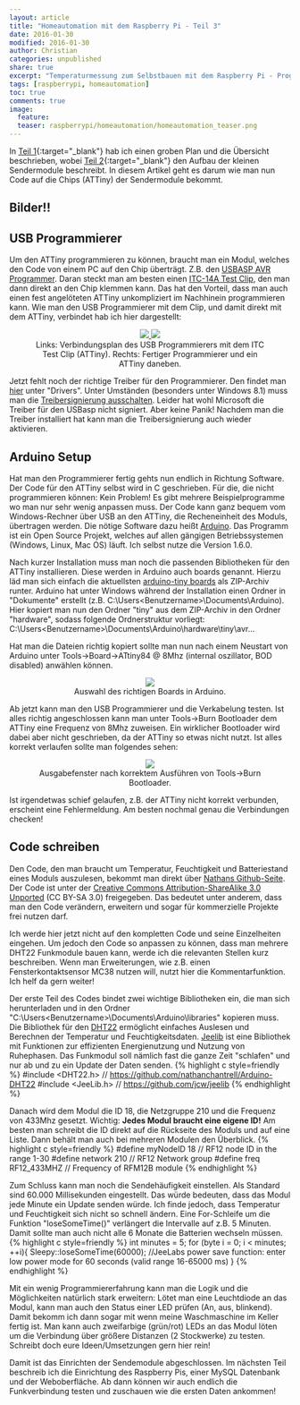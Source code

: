 ```yaml
---
layout: article
title: "Homeautomation mit dem Raspberry Pi - Teil 3"
date: 2016-01-30
modified: 2016-01-30
author: Christian
categories: unpublished
share: true
excerpt: "Temperaturmessung zum Selbstbauen mit dem Raspberry Pi - Programmieren der Funkmodule"
tags: [raspberrypi, homeautomation]
toc: true
comments: true
image:
  feature: 
  teaser: raspberrypi/homeautomation/homeautomation_teaser.png
---
```


In [Teil 1](../HomeAutomation){:target="_blank"} hab ich einen groben Plan und die Übersicht beschrieben, wobei [Teil 2](../HomeAutomation_2){:target="_blank"} den Aufbau der kleinen Sendermodule beschreibt. In diesem Artikel geht es darum wie man nun Code auf die Chips (ATTiny) der Sendermodule bekommt.

## Bilder!!
<!--
<figure class="third" style="text-align: center">
	<a href="{{ site.url }}/images/raspberrypi/homeautomation/fertiges_modul.jpg">
		<img src="{{ site.url }}/images/raspberrypi/homeautomation/fertiges_modul_small.jpg">
	</a>
	<a href="{{ site.url }}/images/raspberrypi/homeautomation/fertiges_modul2.jpg">
		<img src="{{ site.url }}/images/raspberrypi/homeautomation/fertiges_modul2_small.jpg">
	</a>
	<a href="{{ site.url }}/images/raspberrypi/homeautomation/fertiges_modul3.jpg">
		<img src="{{ site.url }}/images/raspberrypi/homeautomation/fertiges_modul3_small.jpg">
	</a>
	<figcaption>
		Ein Beispiel eines fertigen Moduls. Hängt bei mir direkt oben in der Ecke an einem Fenster.
	</figcaption>
</figure>-->

## USB Programmierer

Um den ATTiny programmieren zu können, braucht man ein Modul, welches den Code von einem PC auf den Chip überträgt. Z.B. den <a href="http://www.ebay.de/itm/New-USBASP-USBISP-AVR-Programmer-USB-ATMEGA8-ATMEGA128-/151302570060?hash=item233a56004c:g:RqgAAOxyIPNTcwx~">USBASP AVR Programmer</a>. Daran steckt man am besten einen <a href="http://www.ebay.de/itm/1x-ITC-14A-14PIN-IC-TEST-CLIPS-/181211343253?hash=item2a3109a995:g:9DoAAOxykYtSKZif">ITC-14A Test Clip</a>, den man dann direkt an den Chip klemmen kann. Das hat den Vorteil, dass man auch einen fest angelöteten ATTiny unkompliziert im Nachhinein programmieren kann.
Wie man den USB Programmierer mit dem Clip, und damit direkt mit dem ATTiny, verbindet hab ich hier dargestellt:

<figure class="half" style="text-align: center">
	<a href="{{ site.url }}/images/raspberrypi/homeautomation/ITC_Clip_small.png">
		<img src="{{ site.url }}/images/raspberrypi/homeautomation/ITC_Clip.png">
	</a>
	<a href="{{ site.url }}/images/raspberrypi/homeautomation/ITC_Clip_photo_small.jpg">
		<img src="{{ site.url }}/images/raspberrypi/homeautomation/ITC_Clip_photo.jpg">
	</a>
	<figcaption>
		Links: Verbindungsplan des USB Programmierers mit dem ITC Test Clip (ATTiny).
		Rechts: Fertiger Programmierer und ein ATTiny daneben.
	</figcaption>
</figure>

Jetzt fehlt noch der richtige Treiber für den Programmierer. Den findet man <a href="http://www.fischl.de/usbasp/">hier</a> unter "Drivers". Unter Umständen (besonders unter Windows 8.1) muss man die <a href="http://www.pc-magazin.de/ratgeber/windows-8-1-treibersignierung-ausschalten-abschalten-deaktivieren-windows-8-tipp-1939952.html">Treibersignierung ausschalten</a>. Leider hat wohl Microsoft die Treiber für den USBasp nicht signiert. Aber keine Panik! Nachdem man die Treiber installiert hat kann man die Treibersignierung auch wieder aktivieren.

## Arduino Setup

Hat man den Programmierer fertig gehts nun endlich in Richtung Software. Der Code für den ATTiny selbst wird in C geschrieben. Für die, die nicht programmieren können: Kein Problem! Es gibt mehrere Beispielprogramme wo man nur sehr wenig anpassen muss. Der Code kann ganz bequem vom Windows-Rechner über USB an den ATTiny, die Recheneinheit des Moduls, übertragen werden. Die nötige Software dazu heißt <a href="https://www.arduino.cc/">Arduino</a>. Das Programm ist ein Open Source Projekt, welches auf allen gängigen Betriebssystemen (Windows, Linux, Mac OS) läuft. Ich selbst nutze die Version 1.6.0.

Nach kurzer Installation muss man noch die passenden Bibliotheken für den ATTiny installieren. Diese werden in Arduino auch boards genannt. Hierzu läd man sich einfach die aktuellsten <a href="https://code.google.com/archive/p/arduino-tiny/downloads">arduino-tiny boards</a> als ZIP-Archiv runter. Arduino hat unter Windows während der Installation einen Ordner in "Dokumente" erstellt (z.B. C:\Users\<Benutzername>\Documents\Arduino). Hier kopiert man nun den Ordner "tiny" aus dem ZIP-Archiv in den Ordner "hardware", sodass folgende Ordnerstruktur vorliegt: C:\Users\<Benutzername>\Documents\Arduino\hardware\tiny\avr...

Hat man die Dateien richtig kopiert sollte man nun nach einem Neustart von Arduino unter Tools->Board->ATtiny84 @ 8Mhz (internal oszillator, BOD disabled) anwählen können.

<figure style="text-align: center">
	<a href="{{ site.url }}/images/raspberrypi/homeautomation/arduino_board_selection_small.png">
		<img src="{{ site.url }}/images/raspberrypi/homeautomation/arduino_board_selection.png">
	</a>
	<figcaption>
		Auswahl des richtigen Boards in Arduino.
	</figcaption>
</figure>

Ab jetzt kann man den USB Programmierer und die Verkabelung testen. Ist alles richtig angeschlossen kann man unter Tools->Burn Bootloader dem ATTiny eine Frequenz von 8Mhz zuweisen. Ein wirklicher Bootloader wird dabei aber nicht geschrieben, da der ATTiny so etwas nicht nutzt.
Ist alles korrekt verlaufen sollte man folgendes sehen:
<figure style="text-align: center">
	<img src="{{ site.url }}/images/raspberrypi/homeautomation/burn_bootloader.PNG">
	<figcaption>
		Ausgabefenster nach korrektem Ausführen von Tools->Burn Bootloader.
	</figcaption>
</figure>
Ist irgendetwas schief gelaufen, z.B. der ATTiny nicht korrekt verbunden, erscheint eine Fehlermeldung. Am besten nochmal genau die Verbindungen checken!

## Code schreiben

Den Code, den man braucht um Temperatur, Feuchtigkeit und Batteriestand eines Moduls auszulesen, bekommt man direkt über <a href="https://github.com/nathanchantrell/TinyTX">Nathans Github-Seite</a>. Der Code ist unter der <a href="http://creativecommons.org/licenses/by-sa/3.0/">Creative Commons Attribution-ShareAlike 3.0 Unported</a> (CC BY-SA 3.0) freigegeben. Das bedeutet unter anderem, dass man den Code verändern, erweitern und sogar für kommerzielle Projekte frei nutzen darf.

Ich werde hier jetzt nicht auf den kompletten Code und seine Einzelheiten eingehen. Um jedoch den Code so anpassen zu können, dass man mehrere DHT22 Funkmodule bauen kann, werde ich die relevanten Stellen kurz beschreiben. Wenn man Erweiterungen, wie z.B. einen Fensterkontaktsensor MC38 nutzen will, nutzt hier die Kommentarfunktion. Ich helf da gern weiter!

Der erste Teil des Codes bindet zwei wichtige Bibliotheken ein, die man sich herunterladen und in den Ordner "C:\Users\<Benutzername>\Documents\Arduino\libraries" kopieren muss. Die Bibliothek für den <a href="https://github.com/nathanchantrell/Arduino-DHT22">DHT22</a> ermöglicht einfaches Auslesen und Berechnen der Temperatur und Feuchtigkeitsdaten. <a href="https://github.com/jcw/jeelib">Jeelib</a> ist eine Bibliothek mit Funktionen zur effizienten Energienutzung und Nutzung von Ruhephasen. Das Funkmodul soll nämlich fast die ganze Zeit "schlafen" und nur ab und zu ein Update der Daten senden.
{% highlight c style=friendly %}
#include <DHT22.h> // https://github.com/nathanchantrell/Arduino-DHT22
#include <JeeLib.h> // https://github.com/jcw/jeelib
{% endhighlight %}

Danach wird dem Modul die ID 18, die Netzgruppe 210 und die Frequenz von 433Mhz gesetzt. Wichtig: <b>Jedes Modul braucht eine eigene ID!</b> Am besten man schreibt die ID direkt auf die Rückseite des Moduls und auf eine Liste. Dann behält man auch bei mehreren Modulen den Überblick.
{% highlight c style=friendly %}
#define myNodeID 18      // RF12 node ID in the range 1-30
#define network 210      // RF12 Network group
#define freq RF12_433MHZ // Frequency of RFM12B module
{% endhighlight %}

Zum Schluss kann man noch die Sendehäufigkeit einstellen. Als Standard sind 60.000 Millisekunden eingestellt. Das würde bedeuten, dass das Modul jede Minute ein Update senden würde. Ich finde jedoch, dass Temperatur und Feuchtigkeit sich nicht so schnell ändern. Eine For-Schleife um die Funktion "loseSomeTime()" verlängert die Intervalle auf z.B. 5 Minuten. Damit sollte man auch nicht alle 6 Monate die Batterien wechseln müssen.
{% highlight c style=friendly %}
int minutes = 5;
for (byte i = 0; i < minutes; ++i){
	Sleepy::loseSomeTime(60000); //JeeLabs power save function: enter low power mode for 60 seconds (valid range 16-65000 ms)
}
{% endhighlight %}


Mit ein wenig Programmiererfahrung kann man die Logik und die Möglichkeiten natürlich stark erweitern:
Lötet man eine Leuchtdiode an das Modul, kann man auch den Status einer LED prüfen (An, aus, blinkend). Damit bekomm ich dann sogar mit wenn meine Waschmaschine im Keller fertig ist.
Man kann auch zweifarbige (grün/rot) LEDs an das Modul löten um die Verbindung über größere Distanzen (2 Stockwerke) zu testen.
Schreibt doch eure Ideen/Umsetzungen gern hier rein!

Damit ist das Einrichten der Sendemodule abgeschlossen. Im nächsten Teil beschreib ich die Einrichtung des Raspberry Pis, einer MySQL Datenbank und der Weboberfläche.
Ab dann können wir auch endlich die Funkverbindung testen und zuschauen wie die ersten Daten ankommen!